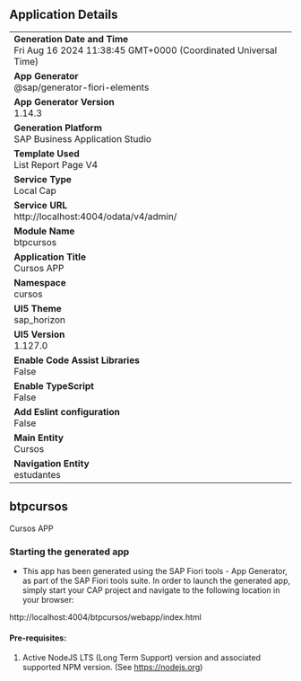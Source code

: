 ## Application Details
|               |
| ------------- |
|**Generation Date and Time**<br>Fri Aug 16 2024 11:38:45 GMT+0000 (Coordinated Universal Time)|
|**App Generator**<br>@sap/generator-fiori-elements|
|**App Generator Version**<br>1.14.3|
|**Generation Platform**<br>SAP Business Application Studio|
|**Template Used**<br>List Report Page V4|
|**Service Type**<br>Local Cap|
|**Service URL**<br>http://localhost:4004/odata/v4/admin/|
|**Module Name**<br>btpcursos|
|**Application Title**<br>Cursos APP|
|**Namespace**<br>cursos|
|**UI5 Theme**<br>sap_horizon|
|**UI5 Version**<br>1.127.0|
|**Enable Code Assist Libraries**<br>False|
|**Enable TypeScript**<br>False|
|**Add Eslint configuration**<br>False|
|**Main Entity**<br>Cursos|
|**Navigation Entity**<br>estudantes|

## btpcursos

Cursos APP

### Starting the generated app

-   This app has been generated using the SAP Fiori tools - App Generator, as part of the SAP Fiori tools suite.  In order to launch the generated app, simply start your CAP project and navigate to the following location in your browser:

http://localhost:4004/btpcursos/webapp/index.html

#### Pre-requisites:

1. Active NodeJS LTS (Long Term Support) version and associated supported NPM version.  (See https://nodejs.org)


